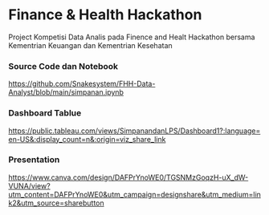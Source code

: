 # Finance & Health Hackathon
Project Kompetisi Data Analis pada Finence and Healt Hackathon bersama Kementrian Keuangan dan Kementrian Kesehatan

### Source Code dan Notebook
https://github.com/Snakesystem/FHH-Data-Analyst/blob/main/simpanan.ipynb

### Dashboard Tablue
https://public.tableau.com/views/SimpanandanLPS/Dashboard1?:language=en-US&:display_count=n&:origin=viz_share_link

### Presentation
https://www.canva.com/design/DAFPrYnoWE0/TGSNMzGoqzH-uX_dW-VUNA/view?utm_content=DAFPrYnoWE0&utm_campaign=designshare&utm_medium=link2&utm_source=sharebutton
